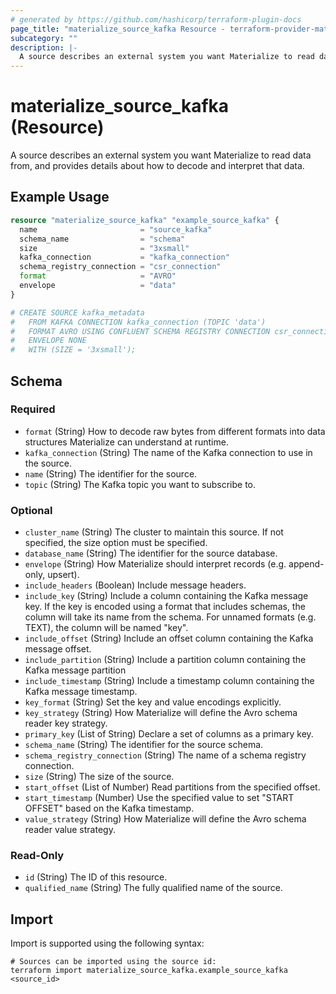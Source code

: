 ```yaml
---
# generated by https://github.com/hashicorp/terraform-plugin-docs
page_title: "materialize_source_kafka Resource - terraform-provider-materialize"
subcategory: ""
description: |-
  A source describes an external system you want Materialize to read data from, and provides details about how to decode and interpret that data.
---
```


# materialize_source_kafka (Resource)

A source describes an external system you want Materialize to read data from, and provides details about how to decode and interpret that data.

## Example Usage

```terraform
resource "materialize_source_kafka" "example_source_kafka" {
  name                       = "source_kafka"
  schema_name                = "schema"
  size                       = "3xsmall"
  kafka_connection           = "kafka_connection"
  schema_registry_connection = "csr_connection"
  format                     = "AVRO"
  envelope                   = "data"
}

# CREATE SOURCE kafka_metadata
#   FROM KAFKA CONNECTION kafka_connection (TOPIC 'data')
#   FORMAT AVRO USING CONFLUENT SCHEMA REGISTRY CONNECTION csr_connection
#   ENVELOPE NONE
#   WITH (SIZE = '3xsmall');
```

<!-- schema generated by tfplugindocs -->
## Schema

### Required

- `format` (String) How to decode raw bytes from different formats into data structures Materialize can understand at runtime.
- `kafka_connection` (String) The name of the Kafka connection to use in the source.
- `name` (String) The identifier for the source.
- `topic` (String) The Kafka topic you want to subscribe to.

### Optional

- `cluster_name` (String) The cluster to maintain this source. If not specified, the size option must be specified.
- `database_name` (String) The identifier for the source database.
- `envelope` (String) How Materialize should interpret records (e.g. append-only, upsert).
- `include_headers` (Boolean) Include message headers.
- `include_key` (String) Include a column containing the Kafka message key. If the key is encoded using a format that includes schemas, the column will take its name from the schema. For unnamed formats (e.g. TEXT), the column will be named "key".
- `include_offset` (String) Include an offset column containing the Kafka message offset.
- `include_partition` (String) Include a partition column containing the Kafka message partition
- `include_timestamp` (String) Include a timestamp column containing the Kafka message timestamp.
- `key_format` (String) Set the key and value encodings explicitly.
- `key_strategy` (String) How Materialize will define the Avro schema reader key strategy.
- `primary_key` (List of String) Declare a set of columns as a primary key.
- `schema_name` (String) The identifier for the source schema.
- `schema_registry_connection` (String) The name of a schema registry connection.
- `size` (String) The size of the source.
- `start_offset` (List of Number) Read partitions from the specified offset.
- `start_timestamp` (Number) Use the specified value to set "START OFFSET" based on the Kafka timestamp.
- `value_strategy` (String) How Materialize will define the Avro schema reader value strategy.

### Read-Only

- `id` (String) The ID of this resource.
- `qualified_name` (String) The fully qualified name of the source.

## Import

Import is supported using the following syntax:

```shell
# Sources can be imported using the source id:
terraform import materialize_source_kafka.example_source_kafka <source_id>
```
